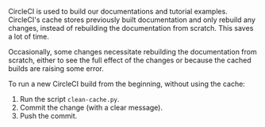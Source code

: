 CircleCI is used to build our documentations and tutorial examples.
CircleCI's cache stores previously built documentation and 
only rebuild any changes, instead of rebuilding the documentation from scratch. 
This saves a lot of time.

Occasionally, some changes necessitate rebuilding the documentation from scratch,
either to see the full effect of the changes 
or because the cached builds are raising some error.

To run a new CircleCI build from the beginning, without using the cache:

1. Run the script `clean-cache.py`.
2. Commit the change (with a clear message).
3. Push the commit.

